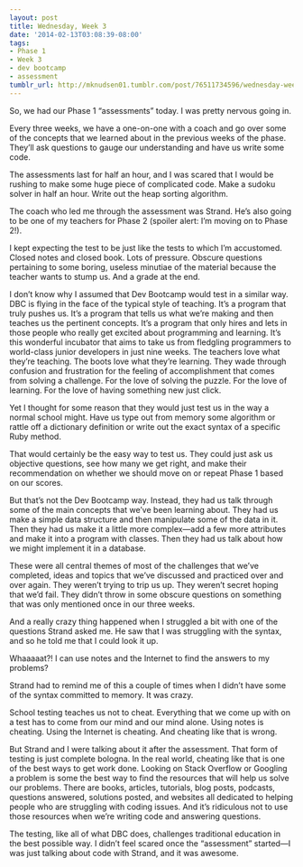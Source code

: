 ```yaml
---
layout: post
title: Wednesday, Week 3
date: '2014-02-13T03:08:39-08:00'
tags:
- Phase 1
- Week 3
- dev bootcamp
- assessment
tumblr_url: http://mknudsen01.tumblr.com/post/76511734596/wednesday-week-3
---
```

So, we had our Phase 1 “assessments” today. I was pretty nervous going in.

Every three weeks, we have a one-on-one with a coach and go over some of the concepts that we learned about in the previous weeks of the phase. They’ll ask questions to gauge our understanding and have us write some code.

The assessments last for half an hour, and I was scared that I would be rushing to make some huge piece of complicated code. Make a sudoku solver in half an hour. Write out the heap sorting algorithm.

The coach who led me through the assessment was Strand. He’s also going to be one of my teachers for Phase 2 (spoiler alert: I’m moving on to Phase 2!).

I kept expecting the test to be just like the tests to which I’m accustomed. Closed notes and closed book. Lots of pressure. Obscure questions pertaining to some boring, useless minutiae of the material because the teacher wants to stump us. And a grade at the end.

I don’t know why I assumed that Dev Bootcamp would test in a similar way. DBC is flying in the face of the typical style of teaching. It’s a program that truly pushes us. It’s a program that tells us what we’re making and then teaches us the pertinent concepts. It’s a program that only hires and lets in those people who really get excited about programming and learning. It’s this wonderful incubator that aims to take us from fledgling programmers to world-class junior developers in just nine weeks. The teachers love what they’re teaching. The boots love what they’re learning. They wade through confusion and frustration for the feeling of accomplishment that comes from solving a challenge. For the love of solving the puzzle. For the love of learning. For the love of having something new just click.

Yet I thought for some reason that they would just test us in the way a normal school might. Have us type out from memory some algorithm or rattle off a dictionary definition or write out the exact syntax of a specific Ruby method.

That would certainly be the easy way to test us. They could just ask us objective questions, see how many we get right, and make their recommendation on whether we should move on or repeat Phase 1 based on our scores.

But that’s not the Dev Bootcamp way. Instead, they had us talk through some of the main concepts that we’ve been learning about. They had us make a simple data structure and then manipulate some of the data in it. Then they had us make it a little more complex—add a few more attributes and make it into a program with classes. Then they had us talk about how we might implement it in a database.

These were all central themes of most of the challenges that we’ve completed, ideas and topics that we’ve discussed and practiced over and over again. They weren’t trying to trip us up. They weren’t secret hoping that we’d fail. They didn’t throw in some obscure questions on something that was only mentioned once in our three weeks.

And a really crazy thing happened when I struggled a bit with one of the questions Strand asked me. He saw that I was struggling with the syntax, and so he told me that I could look it up.

Whaaaaat?! I can use notes and the Internet to find the answers to my problems?

Strand had to remind me of this a couple of times when I didn’t have some of the syntax committed to memory. It was crazy.

School testing teaches us not to cheat. Everything that we come up with on a test has to come from our mind and our mind alone. Using notes is cheating. Using the Internet is cheating. And cheating like that is wrong.

But Strand and I were talking about it after the assessment. That form of testing is just complete bologna. In the real world, cheating like that is one of the best ways to get work done. Looking on Stack Overflow or Googling a problem is some the best way to find the resources that will help us solve our problems. There are books, articles, tutorials, blog posts, podcasts, questions answered, solutions posted, and websites all dedicated to helping people who are struggling with coding issues. And it’s ridiculous not to use those resources when we’re writing code and answering questions.

The testing, like all of what DBC does, challenges traditional education in the best possible way. I didn’t feel scared once the “assessment” started—I was just talking about code with Strand, and it was awesome.
